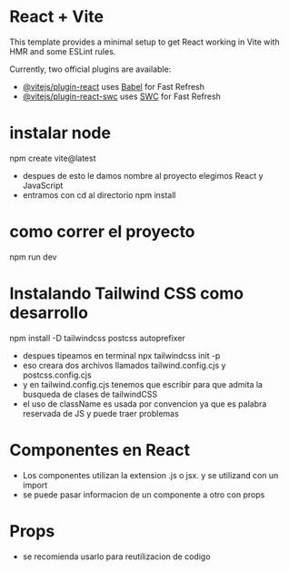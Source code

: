 # React + Vite

This template provides a minimal setup to get React working in Vite with HMR and some ESLint rules.

Currently, two official plugins are available:

- [@vitejs/plugin-react](https://github.com/vitejs/vite-plugin-react/blob/main/packages/plugin-react/README.md) uses [Babel](https://babeljs.io/) for Fast Refresh
- [@vitejs/plugin-react-swc](https://github.com/vitejs/vite-plugin-react-swc) uses [SWC](https://swc.rs/) for Fast Refresh

# instalar node
npm create vite@latest
- despues de esto le damos nombre al proyecto elegimos React y JavaScript
- entramos con cd al directorio 
npm install
# como correr el proyecto
npm run dev
# Instalando Tailwind CSS como desarrollo
npm install -D tailwindcss postcss autoprefixer
- despues tipeamos en terminal
npx tailwindcss init -p
- eso creara dos archivos llamados tailwind.config.cjs y postcss.config.cjs 
- y en tailwind.config.cjs tenemos que escribir para que admita la busqueda de clases de tailwindCSS
- el uso de className es usada por convencion ya que es palabra reservada de JS y puede traer problemas 

# Componentes en React
- Los componentes utilizan la extension .js o jsx. y se utilizand con un import
- se puede pasar informacion de un componente a otro con props
# Props 
- se recomienda usarlo para reutilizacion de codigo 